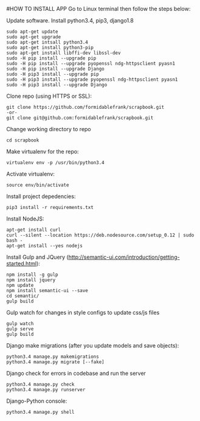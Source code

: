 #HOW TO INSTALL APP
Go to Linux terminal then follow the steps below:

Update software. Install python3.4, pip3, django1.8

```
sudo apt-get update
sudo apt-get upgrade
sudo apt-get intsall python3.4
sudo apt-get install python3-pip
sudo apt-get install libffi-dev libssl-dev
sudo -H pip install --upgrade pip
sudo -H pip install --upgrade pyopenssl ndg-httpsclient pyasn1
sudo -H pip install --upgrade Django
sudo -H pip3 install --upgrade pip
sudo -H pip3 install --upgrade pyopenssl ndg-httpsclient pyasn1
sudo -H pip3 install --upgrade Django
```

Clone repo (using HTTPS or SSL):
```
git clone https://github.com/formidablefrank/scrapbook.git
-or-
git clone git@github.com:formidablefrank/scrapbook.git
```

Change working directory to repo
```
cd scrapbook
```

Make virtualenv for the repo:
```
virtualenv env -p /usr/bin/python3.4
```

Activate virtualenv:
```
source env/bin/activate
```

Install project depedencies:
```
pip3 install -r requirements.txt
```

Install NodeJS:
```
apt-get install curl
curl --silent --location https://deb.nodesource.com/setup_0.12 | sudo bash -
apt-get install --yes nodejs
```

Install Gulp and JQuery (http://semantic-ui.com/introduction/getting-started.html):
```
npm install -g gulp
npm install jquery
npm update
npm install semantic-ui --save
cd semantic/
gulp build
```

Gulp watch for changes in style configs to update css/js files
```
gulp watch
gulp serve
gulp build
```


Django make migrations (after you update models and save objects):
```
python3.4 manage.py makemigrations
python3.4 manage.py migrate [--fake]
```

Django check for errors in codebase and run the server
```
python3.4 manage.py check
python3.4 manage.py runserver
```

Django-Python console:
```
python3.4 manage.py shell
```
